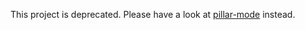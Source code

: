 This project is deprecated. Please have a look at [pillar-mode](https://github.com/DamienCassou/pillar-mode) instead.
